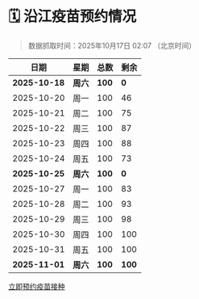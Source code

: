 # 🗓️ 沿江疫苗预约情况

> 数据抓取时间：2025年10月17日 02:07 （北京时间）

| 日期 | 星期 | 总数 | 剩余 |
|------|------|------|------|
| **2025-10-18** | **周六** | **100** | **0** |
| 2025-10-20 | 周一 | 100 | 46 |
| 2025-10-21 | 周二 | 100 | 75 |
| 2025-10-22 | 周三 | 100 | 87 |
| 2025-10-23 | 周四 | 100 | 88 |
| 2025-10-24 | 周五 | 100 | 73 |
| **2025-10-25** | **周六** | **100** | **0** |
| 2025-10-27 | 周一 | 100 | 83 |
| 2025-10-28 | 周二 | 100 | 93 |
| 2025-10-29 | 周三 | 100 | 98 |
| 2025-10-30 | 周四 | 100 | 100 |
| 2025-10-31 | 周五 | 100 | 100 |
| **2025-11-01** | **周六** | **100** | **100** |


<div class="button-container">
<a class="btn" href="http://yfzweb.ishequ.net/#/login" target="_blank">立即预约疫苗接种</a>
</div>
